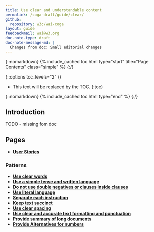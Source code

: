 ```yaml
---
title: Use clear and understandable content
permalink: /coga-draft/guide/clear/
github:
  repository: w3c/wai-coga
layout: guide
feedbackmail: wai@w3.org
doc-note-type: draft
doc-note-message-md: |
  Changes from doc: Small editorial changes
---
```


{::nomarkdown}
{% include_cached toc.html type="start" title="Page Contents" class="simple" %}
{:/}

{::options toc_levels="2" /}

- This text will be replaced by the TOC.
  {:toc}

{::nomarkdown}
{% include_cached toc.html type="end" %}
{:/}

## Introduction

<p class="ednote"> TODO - missing fom doc </p>

## Pages

- **[User Stories](./stories)**

### Patterns

- **[Use clear words](./clear-words)**
- **[Use a simple tense and written language](./simple-language)**
- **[Do not use double negatives or clauses inside clauses](./not-complex)**
- **[Use literal language](./literal-language)**
- **[Separate each instruction](./separate-instructions)**
- **[Keep text succinct](./succinct-text)**
- **[Use clear spacing](./clear-spacing)**
- **[Use clear and accurate text formatting and punctuation](./clean-typography)**
- **[Provide summary of long documents](./summary-text)**
- **[Provide Alternatives for numbers](./numeric-alternatives)**
